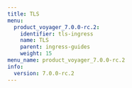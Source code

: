 ```yaml
---
title: TLS
menu:
  product_voyager_7.0.0-rc.2:
    identifier: tls-ingress
    name: TLS
    parent: ingress-guides
    weight: 15
menu_name: product_voyager_7.0.0-rc.2
info:
  version: 7.0.0-rc.2
---
```


